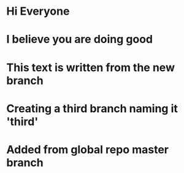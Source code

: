# Hi Everyone

# I believe you are doing good

# This text is written from the new branch

# Creating a third branch naming it 'third'

# Added from global repo master branch
